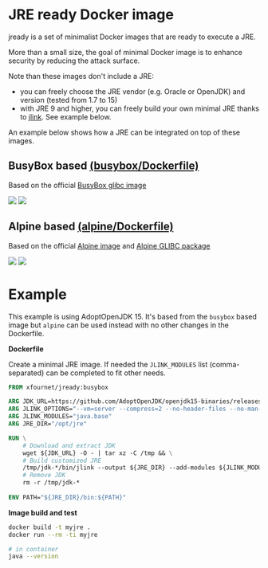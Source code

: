 # JRE ready Docker image
jready is a set of minimalist Docker images that are ready to execute a JRE.

More than a small size, the goal of minimal Docker image is to enhance security by reducing the attack surface.

Note than these images don't include a JRE:
* you can freely choose the JRE vendor (e.g. Oracle or OpenJDK) and version (tested from 1.7 to 15)
* with JRE 9 and higher, you can freely build your own minimal JRE thanks to [jlink](https://docs.oracle.com/en/java/javase/15/docs/specs/man/jlink.html). See example below.

An example below shows how a JRE can be integrated on top of these images.

## BusyBox based [(busybox/Dockerfile)](https://github.com/xfournet/jready/blob/main/busybox/Dockerfile)

Based on the official [BusyBox glibc image](https://hub.docker.com/_/busybox)

[![](https://images.microbadger.com/badges/version/xfournet/jready:busybox-1.33.0.svg)](https://microbadger.com/images/xfournet/jready:busybox-1.33.0)
[![](https://images.microbadger.com/badges/image/xfournet/jready:busybox-1.33.0.svg)](https://microbadger.com/images/xfournet/jready:busybox-1.33.0)


## Alpine based [(alpine/Dockerfile)](https://github.com/xfournet/jready/blob/main/alpine/Dockerfile)

Based on the official [Alpine image](https://hub.docker.com/_/alpine) and [Alpine GLIBC package](https://github.com/sgerrand/alpine-pkg-glibc)

[![](https://images.microbadger.com/badges/version/xfournet/jready:alpine-3.13.4.svg)](https://microbadger.com/images/xfournet/jready:alpine-3.13.4)
[![](https://images.microbadger.com/badges/image/xfournet/jready:alpine-3.13.4.svg)](https://microbadger.com/images/xfournet/jready:alpine-3.13.4)

# Example

This example is using AdoptOpenJDK 15. It's based from the `busybox` based image but `alpine` can be used instead with no other changes in the Dockerfile. 

**Dockerfile**

Create a minimal JRE image. If needed the `JLINK_MODULES` list (comma-separated) can be completed to fit other needs.

```Dockerfile
FROM xfournet/jready:busybox

ARG JDK_URL=https://github.com/AdoptOpenJDK/openjdk15-binaries/releases/download/jdk-15%2B36/OpenJDK15U-jdk_x64_linux_hotspot_15_36.tar.gz
ARG JLINK_OPTIONS="--vm=server --compress=2 --no-header-files --no-man-pages"
ARG JLINK_MODULES="java.base"
ARG JRE_DIR="/opt/jre"

RUN \
    # Download and extract JDK
    wget ${JDK_URL} -O - | tar xz -C /tmp && \
    # Build customized JRE
    /tmp/jdk-*/bin/jlink --output ${JRE_DIR} --add-modules ${JLINK_MODULES} ${JLINK_OPTIONS} && \
    # Remove JDK
    rm -r /tmp/jdk-* 
    
ENV PATH="${JRE_DIR}/bin:${PATH}"    
``` 

**Image build and test**

```bash
docker build -t myjre .
docker run --rm -ti myjre

# in container
java --version
```
